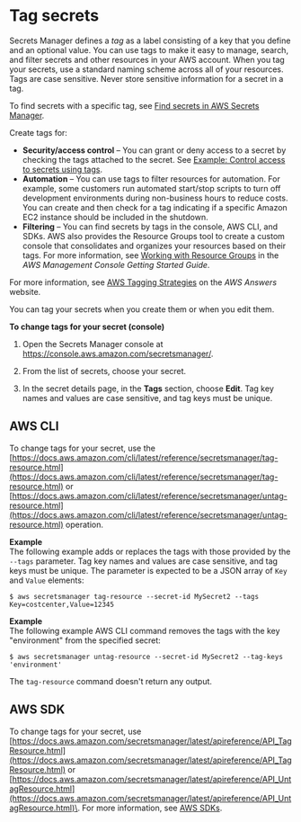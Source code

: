 # Tag secrets<a name="managing-secrets_tagging"></a>

Secrets Manager defines a *tag* as a label consisting of a key that you define and an optional value\. You can use tags to make it easy to manage, search, and filter secrets and other resources in your AWS account\. When you tag your secrets, use a standard naming scheme across all of your resources\. Tags are case sensitive\. Never store sensitive information for a secret in a tag\.

To find secrets with a specific tag, see [Find secrets in AWS Secrets Manager](manage_search-secret.md)\.

Create tags for:
+ **Security/access control** – You can grant or deny access to a secret by checking the tags attached to the secret\. See [Example: Control access to secrets using tags](auth-and-access_examples.md#tag-secrets-abac)\.
+ **Automation** – You can use tags to filter resources for automation\. For example, some customers run automated start/stop scripts to turn off development environments during non\-business hours to reduce costs\. You can create and then check for a tag indicating if a specific Amazon EC2 instance should be included in the shutdown\.
+ **Filtering** – You can find secrets by tags in the console, AWS CLI, and SDKs\. AWS also provides the Resource Groups tool to create a custom console that consolidates and organizes your resources based on their tags\. For more information, see [Working with Resource Groups](https://docs.aws.amazon.com/) in the *AWS Management Console Getting Started Guide*\.

For more information, see [AWS Tagging Strategies](https://aws.amazon.com/answers/account-management/aws-tagging-strategies/) on the *AWS Answers* website\.

You can tag your secrets when you create them or when you edit them\.

**To change tags for your secret \(console\)**

1. Open the Secrets Manager console at [https://console\.aws\.amazon\.com/secretsmanager/](https://console.aws.amazon.com/secretsmanager/)\.

1. From the list of secrets, choose your secret\.

1. In the secret details page, in the **Tags** section, choose **Edit**\. Tag key names and values are case sensitive, and tag keys must be unique\. 

## AWS CLI<a name="managing-secrets_tagging-cli"></a>

To change tags for your secret, use the [https://docs.aws.amazon.com/cli/latest/reference/secretsmanager/tag-resource.html](https://docs.aws.amazon.com/cli/latest/reference/secretsmanager/tag-resource.html) or [https://docs.aws.amazon.com/cli/latest/reference/secretsmanager/untag-resource.html](https://docs.aws.amazon.com/cli/latest/reference/secretsmanager/untag-resource.html) operation\.

**Example**  
The following example adds or replaces the tags with those provided by the `--tags` parameter\. Tag key names and values are case sensitive, and tag keys must be unique\. The parameter is expected to be a JSON array of `Key` and `Value` elements:  

```
$ aws secretsmanager tag-resource --secret-id MySecret2 --tags Key=costcenter,Value=12345
```

**Example**  
The following example AWS CLI command removes the tags with the key "environment" from the specified secret:  

```
$ aws secretsmanager untag-resource --secret-id MySecret2 --tag-keys 'environment'
```
The `tag-resource` command doesn't return any output\. 

## AWS SDK<a name="managing-secrets_tagging-sdk"></a>

To change tags for your secret, use [https://docs.aws.amazon.com/secretsmanager/latest/apireference/API_TagResource.html](https://docs.aws.amazon.com/secretsmanager/latest/apireference/API_TagResource.html) or [https://docs.aws.amazon.com/secretsmanager/latest/apireference/API_UntagResource.html](https://docs.aws.amazon.com/secretsmanager/latest/apireference/API_UntagResource.html)\. For more information, see [AWS SDKs](asm_access.md#asm-sdks)\.